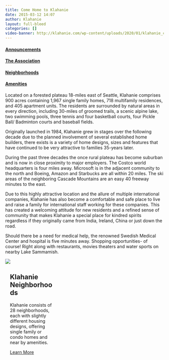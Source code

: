 ```yaml
---
title: Come Home to Klahanie
date: 2015-03-12 14:07
author: Klahanie
layout: full-bleed
categories: []
video-banner: http://klahanie.com/wp-content/uploads/2020/01/klahanie_come_home_to_klahanie-1.mp4
---
```

<div class="d-flex flex-row flex-wrap">
  <div class="bignav green"><h4><a href="announcements/">Announcements</a></h4></div>
  <div class="bignav orange"><h4><a href="association.html">The Association</a></h4></div>
  <div class="bignav green2"><h4><a href="/neighborhoods/">Neighborhoods</a></h4></div>
  <div class="bignav blue"><h4><a href="amenities/">Amenities</a></h4></div>
</div>
<div class="p-4 row">

<p>Located on a forested plateau 18-miles east of Seattle, Klahanie comprises 900 acres containing 1,967 single family homes, 718 multifamily residences, and 405 apartment units. The residents are surrounded by natural areas in every direction, including 30-miles of groomed trails, a scenic alpine lake, two swimming pools, three tennis and four basketball courts, four Pickle Ball/ Badminton courts and baseball fields.</p>

<p>Originally launched in 1984, Klahanie grew in stages over the following decade due to the planned involvement of several established home builders, there exists is a variety of home designs, sizes and features that have continued to be very attractive to families 35-years later.</p>

<p>During the past three decades the once rural plateau has become suburban and is now in close proximity to major employers. The Costco world headquarters is four miles away. Microsoft is in the adjacent community to the north and Boeing, Amazon and Starbucks are all within 20 miles. The ski areas of the neighboring Cascade Mountains are an easy 40 freeway minutes to the east.</p>

<p>Due to this highly attractive location and the allure of multiple international companies, Klahanie has also become a comfortable and safe place to live and raise a family for international staff working for these companies. This has created a welcoming attitude for new residents and a refined sense of community that makes Klahanie a special place for kindred spirits regardless if they originally came from India, Ireland, China or just down the road.</p>

<p>Should there be a need for medical help, the renowned Swedish Medical Center and hospital is five minutes away. Shopping opportunities- of course! Right along with restaurants, movies theaters and water sports on nearby Lake Sammamish.</p>

</div>

<img src="{{site.url}}/images/KHOA-Color-Map.jpg" class="img-fluid">

<div class="white about-footer" data-bg="http://klahanie.com/wp-content/uploads/2019/03/gradien-kiosk2.jpg">
	<div>
		<div style="margin-top:0px;margin-bottom:0px;width:30.6666%; margin-right: 4%;">
			<div style="padding: 0px 0px 0px 15px; background-position: left top; background-repeat: no-repeat; background-size: cover; height: auto;" data-bg-url="">
				<div>
					<h2 class="white">Klahanie Neighborhoods</h2>
				</div>
				<div>
					<p class="white">Klahanie consists of 28 neighborhoods, each with slightly different housing designs, offering single family or
							condo homes and near by amenities.</p>
				</div>
				<div data-animationoffset="100%" style="margin-top:0px;margin-bottom:60px;">
					<div style="border-color:rgba(255,255,255,0);">
						<a href="http://localhost:4000/neighborhoods/" class="white">Learn More</a>
					</div>
				</div>
			</div>
		</div>
	</div>
</div>